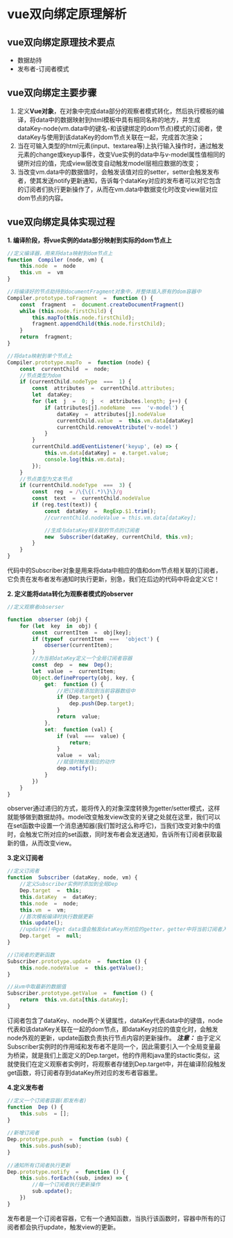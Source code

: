 
# vue双向绑定原理解析

## vue双向绑定原理技术要点

- 数据劫持
- 发布者-订阅者模式

## vue双向绑定主要步骤
1. 定义**Vue对象**，在对象中完成data部分的观察者模式转化，然后执行模板的编译，将data中的数据映射到html模板中具有相同名称的地方，并生成dataKey-node(vm.data中的键名-和该键绑定的dom节点)模式的订阅者，使dataKey与使用到该dataKey的dom节点关联在一起，完成首次渲染；
2. 当在可输入类型的html元素(input、textarea等)上执行输入操作时，通过触发元素的change或keyup事件，改变Vue实例的data中与v-model属性值相同的键所对应的值，完成view层改变自动触发model层相应数据的改变；
3. 当改变vm.data中的数据值时，会触发该值对应的setter，setter会触发发布者，使其发送notify更新通知，告诉每个dataKey对应的发布者可以对它包含的订阅者们执行更新操作了，从而在vm.data中数据变化时改变view层对应dom节点的内容。

## vue双向绑定具体实现过程

**1.  编译阶段，将vue实例的data部分映射到实际的dom节点上**

```javascript
//定义编译器，用来将data映射到dom节点上
function  Compiler (node, vm) {
	this.node  =  node
	this.vm  =  vm
}

//将编译好的节点劫持到documentFragment对象中，并整体插入原有的dom容器中
Compiler.prototype.toFragment  =  function () {
	const  fragment  =  document.createDocumentFragment()
	while (this.node.firstChild) {
		this.mapTo(this.node.firstChild);
		fragment.appendChild(this.node.firstChild);
	}
	return  fragment;
}

//将data映射到单个节点上
Compiler.prototype.mapTo  =  function (node) {
	const  currentChild  =  node;
	//节点类型为dom
	if (currentChild.nodeType  ===  1) {
		const  attributes  =  currentChild.attributes;
		let  dataKey;
		for (let  j  =  0; j  <  attributes.length; j++) {
			if (attributes[j].nodeName  ===  'v-model') {
				dataKey  =  attributes[j].nodeValue
				currentChild.value  =  this.vm.data[dataKey]
				currentChild.removeAttribute('v-model')
			}
		}
		currentChild.addEventListener('keyup', (e) => {
			this.vm.data[dataKey] =  e.target.value;
			console.log(this.vm.data);
		});
	}
	//节点类型为文本节点
	if (currentChild.nodeType  ===  3) {
		const  reg  = /\{\{(.*)\}\}/g
		const  text  =  currentChild.nodeValue
		if (reg.test(text)) {
			const  dataKey  =  RegExp.$1.trim();
			//currentChild.nodeValue = this.vm.data[dataKey];

			//生成与dataKey相关联的节点的订阅者
			new  Subscriber(dataKey, currentChild, this.vm);
		}
	}
}  
```
代码中的Subscriber对象是用来将data中相应的值和dom节点相关联的订阅者，它负责在发布者发布通知时执行更新，别急，我们在后边的代码中将会定义它！

**2. 定义能将data转化为观察者模式的observer**

```javascript
//定义观察者obserser

function  obserser (obj) {
	for (let  key  in  obj) {
		const  currentItem  =  obj[key];
		if (typeof  currentItem  ===  'object') {
			obserser(currentItem);
		}
		//为当前dataKey定义一个全局订阅者容器
		const  dep  =  new  Dep();
		let  value  =  currentItem;
		Object.defineProperty(obj, key, {
			get:  function () {
				//把订阅者添加到当前容器数组中
				if (Dep.target) {
					dep.push(Dep.target);
				}
				return  value;
			},
			set:  function (val) {
				if (val  ===  value) {
					return;
				}
				value  =  val;
				//赋值时触发相应的动作
				dep.notify();
			}
		})
	}
}
```
observer通过递归的方式，能将传入的对象深度转换为getter/setter模式，这样就能够做到数据劫持。model改变触发view改变的关键之处就在这里，我们可以在set函数中设置一个消息通知器(我们暂时这么称呼它)，当我们改变对象中的值时，会触发它所对应的set函数，同时发布者会发送通知，告诉所有订阅者获取最新的值，从而改变view。

**3.定义订阅者**

```javascript
//定义订阅者
function  Subscriber (dataKey, node, vm) {
	//定义Subscriber实例时添加到全局Dep
	Dep.target  =  this;
	this.dataKey  =  dataKey;
	this.node  =  node;
	this.vm  =  vm;
	//首次模板编译时执行数据更新
	this.update();
	//update()中get data值会触发dataKey所对应的getter，getter中将当前订阅者入栈后，需要将全局target置空
	Dep.target  =  null;
}

//订阅者的更新函数
Subscriber.prototype.update  =  function () {
	this.node.nodeValue  =  this.getValue();
}

//从vm中取最新的数据值
Subscriber.prototype.getValue  =  function () {
	return  this.vm.data[this.dataKey];
}
```
订阅者包含了dataKey、node两个关键属性，dataKey代表data中的键值，node代表和该dataKey关联在一起的dom节点，即dataKey对应的值变化时，会触发node外观的更新，update函数负责执行节点内容的更新操作。
***注意：***  由于定义Subscriber实例时的作用域和发布者不是同一个，因此需要引入一个全局变量最为桥梁，就是我们上面定义的Dep.target，他的作用和java里的stactic类似，这就使我们在定义观察者实例时，将观察者存储到Dep.target中，并在编译阶段触发get函数，将订阅者存到dataKey所对应的发布者容器里。

**4.定义发布者**

```javascript
//定义一个订阅者容器(即发布者)
function  Dep () {
	this.subs  = [];
}
  
//新增订阅者
Dep.prototype.push  =  function (sub) {
	this.subs.push(sub);
}
  
//通知所有订阅者执行更新
Dep.prototype.notify  =  function () {
	this.subs.forEach((sub, index) => {
		//每一个订阅者执行更新操作
		sub.update();
	})
}
```
发布者是一个订阅者容器，它有一个通知函数，当执行该函数时，容器中所有的订阅者都会执行update，触发view的更新。
